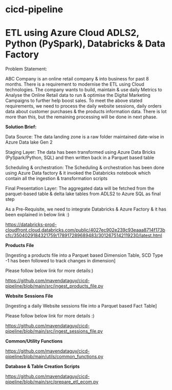 # cicd-pipeline
# ETL using Azure Cloud ADLS2, Python (PySpark), Databricks & Data Factory

Problem Statement: 

ABC Company is an online retail company & into business for past 8 months. There is a requirement to modernise the ETL using Cloud technologies. The company wants to build, maintain & use daily Metrics to Analyse the Online Retail data to run & optimise the Digital Marketing Campaigns to further help boost sales.
To meet the above stated requirements, we need to process the daily website sessions, daily orders data about customer purchases & the products information data. There is lot more than this, but the remaining processing will be done in next phase.

<b>Solution Brief: </b>

Data Source: The data landing zone is a raw folder maintained date-wise in Azure Data lake Gen 2

Staging Layer:  The data has been transformed using Azure Data Bricks (PySpark/Python, SQL) and then written back in a Parquet based table 

Scheduling & orchestration:  The Scheduling & orchestration has been done using Azure Data factory & it invoked the Databricks notebook which contain all the ingestion & transformation scripts 

Final Presentation Layer:
The aggregated data will be fetched from the parquet-based table & delta lake tables from ADLS2 to Azure SQL as final step 

As a Pre-Requisite, we need to integrate Databricks & Azure Factory & it has been explained in below link :) 

https://databricks-prod-cloudfront.cloud.databricks.com/public/4027ec902e239c93eaaa8714f173bcfc/3504029184321759/178917289689483/3012675142119230/latest.html


<b>Products File  </b>

[Ingesting a products file into a Parquet based Dimension Table, SCD Type -1 has been followed to track changes in dimension]

Please follow below link for more details:) 

https://github.com/mavendataguy/cicd-pipeline/blob/main/src/ingest_products_file.py

<b>Website Sessions File </b>

[Ingesting a daily Website sessions file into a Parquet based Fact Table]

Please follow below link for more details :) 

https://github.com/mavendataguy/cicd-pipeline/blob/main/src/ingest_sessions_file.py

<b>Common/Utility Functions </b>

https://github.com/mavendataguy/cicd-pipeline/blob/main/utils/common_functions.py

<b>Database &  Table Creation Scripts </b>

https://github.com/mavendataguy/cicd-pipeline/blob/main/src/prepare_etl_ecom.py
